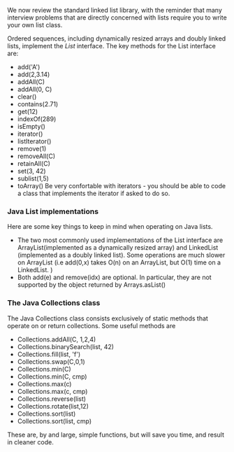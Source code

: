 We now review the standard linked list library, with the reminder that many interview problems that are directly concerned with lists require you to write your own list class.

Ordered sequences, including dynamically resized arrays and doubly linked lists, implement the *List* interface.  The key methods for the List interface are:
- add('A')
- add(2,3.14)
- addAll(C)
- addAll(0, C)
- clear()
- contains(2.71)
- get(12)
- indexOf(289)
- isEmpty()
- iterator()
- listIterator()
- remove(1)
- removeAll(C)
- retainAll(C)
- set(3, 42)
- sublist(1,5)
- toArray()
Be very confortable with iterators - you should be able to code a class that implements  the iterator if asked to do so.

### Java List implementations

Here are some key things to keep in mind when operating on Java lists.
- The two most commonly used implementations of the List interface are ArrayList(implemented as a dynamically resized array) and LinkedList (implemented as a doubly linked list). Some operations are much slower on ArrayList (i.e add(0,x) takes O(n) on an ArrayList, but O(1) time on a LinkedList. )
- Both add(e) and remove(idx) are optional. In particular, they are not supported by the object returned by Arrays.asList()



### The Java Collections class
The Java Collections class consists exclusively of static methods that operate on or return collections. Some useful methods are 
- Collections.addAll(C, 1,2,4)
- Collections.binarySearch(list, 42)
- Collections.fill(list, 'f')
- Collections.swap(C,0,1)
- Collections.min(C)
- Collections.min(C, cmp)
- Collections.max(c)
- Collections.max(c, cmp)
- Collections.reverse(list)
- Collections.rotate(list,12)
- Collections.sort(list)
- Collections.sort(list, cmp)

These are, by and large, simple functions, but will save you time, and result in cleaner code.